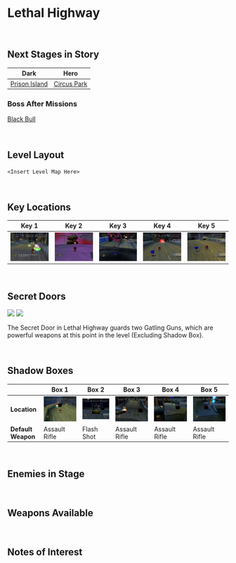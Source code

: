 # Lethal Highway

<br />

## Next Stages in Story
|Dark|Hero|
|--|--|
|[Prison Island](../PrisonIsland)|[Circus Park](../CircusPark)|

### Boss After Missions
[Black Bull](../Bosses/BlackBull)

<br />

## Level Layout
```
<Insert Level Map Here>
```

<br />

## Key Locations
|Key 1|Key 2|Key 3|Key 4|Key 5|
|--|--|--|--|--|
|[ ![](../img/LethalHighway/LethalHighway-Key1.png) ](../img/LethalHighway/LethalHighway-Key1.png)|[ ![](../img/LethalHighway/LethalHighway-Key2.png) ](../img/LethalHighway/LethalHighway-Key2.png)|[ ![](../img/LethalHighway/LethalHighway-Key3.png) ](../img/LethalHighway/LethalHighway-Key3.png)|[ ![](../img/LethalHighway/LethalHighway-Key4.png) ](../img/LethalHighway/LethalHighway-Key4.png)|[ ![](../img/LethalHighway/LethalHighway-Key5.png) ](../img/LethalHighway/LethalHighway-Key5.png)|

<br />

## Secret Doors
<!--Working space is 830 pixels. Need some extra pixels for spacing.-->
<p>
	<a href="../../img/LethalHighway/LethalHighway-SecretDoor.png"><img src="../../img/LethalHighway/LethalHighway-SecretDoor.png" width="410" /></a>
	<a href="../../img/LethalHighway/LethalHighway-SecretDoorItems.png"><img src="../../img/LethalHighway/LethalHighway-SecretDoorItems.png" width="410" /></a>
</p>

The Secret Door in Lethal Highway guards two Gatling Guns, which are powerful weapons at this point in the level (Excluding Shadow Box).

<br />


## Shadow Boxes
| |Box 1|Box 2|Box 3|Box 4|Box 5|
|-|-|-|-|-|-|
|__Location__|[ ![](../img/LethalHighway/LethalHighway-SpecialWeaponsContainer1.png) ](../img/LethalHighway/LethalHighway-SpecialWeaponsContainer1.png)|[ ![](../img/LethalHighway/LethalHighway-SpecialWeaponsContainer2.png) ](../img/LethalHighway/LethalHighway-SpecialWeaponsContainer2.png)|[ ![](../img/LethalHighway/LethalHighway-SpecialWeaponsContainer3.png) ](../img/LethalHighway/LethalHighway-SpecialWeaponsContainer3.png)|[ ![](../img/LethalHighway/LethalHighway-SpecialWeaponsContainer4.png) ](../img/LethalHighway/LethalHighway-SpecialWeaponsContainer4.png)|[ ![](../img/LethalHighway/LethalHighway-SpecialWeaponsContainer5.png) ](../img/LethalHighway/LethalHighway-SpecialWeaponsContainer5.png)|
|__Default Weapon__|Assault Rifle|Flash Shot|Assault Rifle|Assault Rifle|Assault Rifle|

<br />

## Enemies in Stage

<br />

## Weapons Available

<br />

## Notes of Interest

<br />